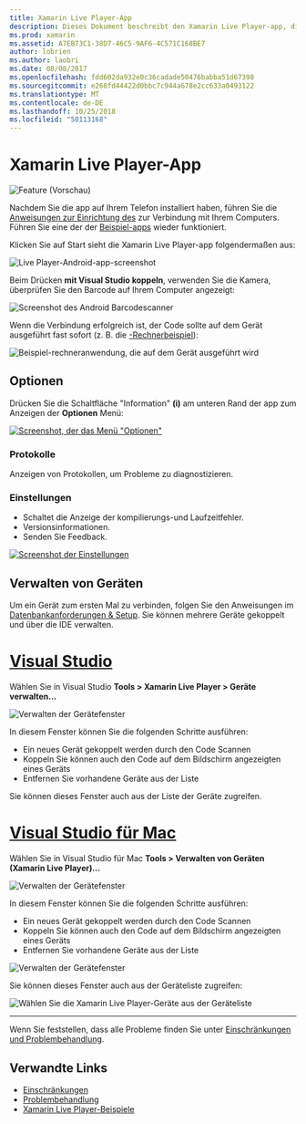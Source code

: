 ```yaml
---
title: Xamarin Live Player-App
description: Dieses Dokument beschreibt den Xamarin Live Player-app, die verwendet werden kann, für die Vorschau von codeänderungen auf Gerät live. Es wird erläutert, Setup, Beispiele, Protokolle, Einstellungen, die Verwaltung von Geräten und mehr.
ms.prod: xamarin
ms.assetid: A7EB73C1-38D7-46C5-9AF6-4C571C168BE7
author: lobrien
ms.author: laobri
ms.date: 08/08/2017
ms.openlocfilehash: fdd602da932e0c36cadade50476babba51d67398
ms.sourcegitcommit: e268fd44422d0bbc7c944a678e2cc633a0493122
ms.translationtype: MT
ms.contentlocale: de-DE
ms.lasthandoff: 10/25/2018
ms.locfileid: "50113168"
---
```

# <a name="xamarin-live-player-app"></a>Xamarin Live Player-App

![Feature (Vorschau)](~/media/shared/preview.png)

Nachdem Sie die app auf Ihrem Telefon installiert haben, führen Sie die [Anweisungen zur Einrichtung des](~/tools/live-player/install.md) zur Verbindung mit Ihrem Computers. Führen Sie eine der der [Beispiel-apps](~/tools/live-player/samples.md) wieder funktioniert.

Klicken Sie auf Start sieht die Xamarin Live Player-app folgendermaßen aus:

![Live Player-Android-app-screenshot](player-images/app-android-sml.png)

Beim Drücken **mit Visual Studio koppeln**, verwenden Sie die Kamera, überprüfen Sie den Barcode auf Ihrem Computer angezeigt:

![Screenshot des Android Barcodescanner](player-images/scan-android-sml.png)

Wenn die Verbindung erfolgreich ist, der Code sollte auf dem Gerät ausgeführt fast sofort (z. B. die [-Rechnerbeispiel](https://developer.xamarin.com/samples/mobile/LivePlayer/BasicCalculator)):

![Beispiel-rechneranwendung, die auf dem Gerät ausgeführt wird](player-images/basic-calculator-sml.png)

## <a name="options"></a>Optionen

Drücken Sie die Schaltfläche "Information" **(i)** am unteren Rand der app zum Anzeigen der **Optionen** Menü:

[![Screenshot, der das Menü "Optionen"](player-images/options-sml.png)](player-images/options.png#lightbox)

### <a name="logs"></a>Protokolle

Anzeigen von Protokollen, um Probleme zu diagnostizieren.

### <a name="settings"></a>Einstellungen

- Schaltet die Anzeige der kompilierungs-und Laufzeitfehler.
- Versionsinformationen.
- Senden Sie Feedback.

[![Screenshot der Einstellungen](player-images/settings-sml.png)](player-images/settings.png#lightbox)

## <a name="managing-devices"></a>Verwalten von Geräten

Um ein Gerät zum ersten Mal zu verbinden, folgen Sie den Anweisungen im [Datenbankanforderungen & Setup](~/tools/live-player/install.md). Sie können mehrere Geräte gekoppelt und über die IDE verwalten.

# <a name="visual-studiotabwindows"></a>[Visual Studio](#tab/windows)

Wählen Sie in Visual Studio **Tools > Xamarin Live Player > Geräte verwalten...**

![Verwalten der Gerätefenster](player-images/manage-tools-menu-vs.png)

In diesem Fenster können Sie die folgenden Schritte ausführen:

- Ein neues Gerät gekoppelt werden durch den Code Scannen
- Koppeln Sie können auch den Code auf dem Bildschirm angezeigten eines Geräts
- Entfernen Sie vorhandene Geräte aus der Liste

Sie können dieses Fenster auch aus der Liste der Geräte zugreifen.

# <a name="visual-studio-for-mactabmacos"></a>[Visual Studio für Mac](#tab/macos)

Wählen Sie in Visual Studio für Mac **Tools > Verwalten von Geräten (Xamarin Live Player)...**

![Verwalten der Gerätefenster](player-images/manage-tools-menu.png)

In diesem Fenster können Sie die folgenden Schritte ausführen:

- Ein neues Gerät gekoppelt werden durch den Code Scannen
- Koppeln Sie können auch den Code auf dem Bildschirm angezeigten eines Geräts
- Entfernen Sie vorhandene Geräte aus der Liste

![Verwalten der Gerätefenster](player-images/manage.png)

Sie können dieses Fenster auch aus der Geräteliste zugreifen:

![Wählen Sie die Xamarin Live Player-Geräte aus der Geräteliste](player-images/manage-device-menu.png)

-----

Wenn Sie feststellen, dass alle Probleme finden Sie unter [Einschränkungen und Problembehandlung](~/tools/live-player/troubleshooting.md).

## <a name="related-links"></a>Verwandte Links

- [Einschränkungen](~/tools/live-player/limitations.md)
- [Problembehandlung](~/tools/live-player/troubleshooting.md)
- [Xamarin Live Player-Beispiele](samples.md)
